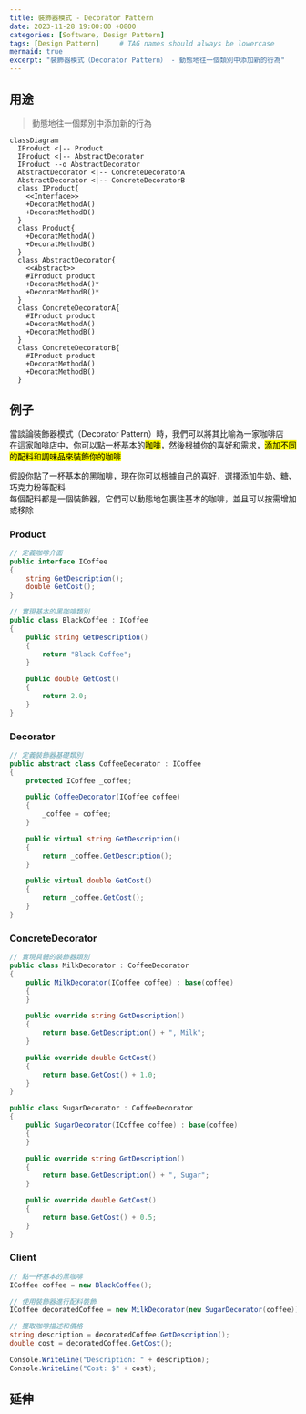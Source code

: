```yaml
---
title: 裝飾器模式 - Decorator Pattern
date: 2023-11-28 19:00:00 +0800
categories: [Software, Design Pattern]
tags: [Design Pattern]     # TAG names should always be lowercase
mermaid: true
excerpt: "裝飾器模式（Decorator Pattern） - 動態地往一個類別中添加新的行為"
---
```



## 用途

> 動態地往一個類別中添加新的行為

```mermaid
classDiagram
  IProduct <|-- Product
  IProduct <|-- AbstractDecorator
  IProduct --o AbstractDecorator
  AbstractDecorator <|-- ConcreteDecoratorA
  AbstractDecorator <|-- ConcreteDecoratorB
  class IProduct{
    <<Interface>>
    +DecoratMethodA()
    +DecoratMethodB()
  }
  class Product{
    +DecoratMethodA()
    +DecoratMethodB()
  }
  class AbstractDecorator{
    <<Abstract>>
    #IProduct product
    +DecoratMethodA()*
    +DecoratMethodB()*
  }
  class ConcreteDecoratorA{
    #IProduct product
    +DecoratMethodA()
    +DecoratMethodB()
  }
  class ConcreteDecoratorB{
    #IProduct product
    +DecoratMethodA()
    +DecoratMethodB()
  }
```

## 例子

當談論裝飾器模式（Decorator Pattern）時，我們可以將其比喻為一家咖啡店<br>
在這家咖啡店中，你可以點一杯基本的<mark>咖啡</mark>，然後根據你的喜好和需求，<mark>添加不同的配料和調味品來裝飾你的咖啡</mark>

假設你點了一杯基本的黑咖啡，現在你可以根據自己的喜好，選擇添加牛奶、糖、巧克力粉等配料<br>
每個配料都是一個裝飾器，它們可以動態地包裹住基本的咖啡，並且可以按需增加或移除

### Product

```csharp
// 定義咖啡介面
public interface ICoffee
{
    string GetDescription();
    double GetCost();
}
```

```csharp
// 實現基本的黑咖啡類別
public class BlackCoffee : ICoffee
{
    public string GetDescription()
    {
        return "Black Coffee";
    }

    public double GetCost()
    {
        return 2.0;
    }
}
```

### Decorator

```csharp
// 定義裝飾器基礎類別
public abstract class CoffeeDecorator : ICoffee
{
    protected ICoffee _coffee;

    public CoffeeDecorator(ICoffee coffee)
    {
        _coffee = coffee;
    }

    public virtual string GetDescription()
    {
        return _coffee.GetDescription();
    }

    public virtual double GetCost()
    {
        return _coffee.GetCost();
    }
}
```

### ConcreteDecorator

```csharp
// 實現具體的裝飾器類別
public class MilkDecorator : CoffeeDecorator
{
    public MilkDecorator(ICoffee coffee) : base(coffee)
    {
    }

    public override string GetDescription()
    {
        return base.GetDescription() + ", Milk";
    }

    public override double GetCost()
    {
        return base.GetCost() + 1.0;
    }
}

```

```csharp
public class SugarDecorator : CoffeeDecorator
{
    public SugarDecorator(ICoffee coffee) : base(coffee)
    {
    }

    public override string GetDescription()
    {
        return base.GetDescription() + ", Sugar";
    }

    public override double GetCost()
    {
        return base.GetCost() + 0.5;
    }
}
```

### Client

```csharp
// 點一杯基本的黑咖啡
ICoffee coffee = new BlackCoffee();

// 使用裝飾器進行配料裝飾
ICoffee decoratedCoffee = new MilkDecorator(new SugarDecorator(coffee));

// 獲取咖啡描述和價格
string description = decoratedCoffee.GetDescription();
double cost = decoratedCoffee.GetCost();

Console.WriteLine("Description: " + description);
Console.WriteLine("Cost: $" + cost);
```

## 延伸
